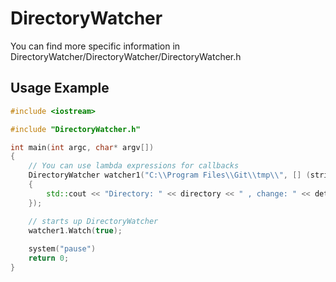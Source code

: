 # DirectoryWatcher

You can find more specific information in DirectoryWatcher/DirectoryWatcher/DirectoryWatcher.h

## Usage Example
```c++
#include <iostream>

#include "DirectoryWatcher.h"

int main(int argc, char* argv[])
{
    // You can use lambda expressions for callbacks
    DirectoryWatcher watcher1("C:\\Program Files\\Git\\tmp\\", [] (string directory, CallbackType type, string details)
    {
        std::cout << "Directory: " << directory << " , change: " << details << std::endl;
    });

    // starts up DirectoryWatcher
    watcher1.Watch(true);
    
    system("pause")
    return 0;
}

```
